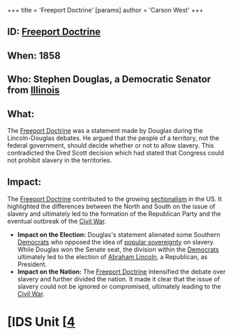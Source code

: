 +++
 title = 'Freeport Doctrine'
[params]
	author = 'Carson West'
+++
## ID: [Freeport Doctrine](./../freeport-doctrine/) 
## When: 1858

## Who: Stephen Douglas, a Democratic Senator from [Illinois](./../illinois/) 
## What: 
The [Freeport Doctrine](./../freeport-doctrine/) was a statement made by Douglas during the Lincoln-Douglas debates.  He argued that the people of a territory, not the federal government, should decide whether or not to allow slavery. This contradicted the Dred Scott decision which had stated that Congress could not prohibit slavery in the territories. 

## Impact: 
The [Freeport Doctrine](./../freeport-doctrine/) contributed to the growing [sectionalism](./../sectionalism/) in the US. It highlighted the differences between the North and South on the issue of slavery and ultimately led to the formation of the Republican Party and the eventual outbreak of the [Civil War](./../civil-war/). 

* **Impact on the Election:** Douglas's statement alienated some Southern [Democrats](./../democrats/) who opposed the idea of [popular sovereignty](./../popular-sovereignty/) on slavery. While Douglas won the Senate seat, the division within the [Democrats](./../democrats/) ultimately led to the election of [Abraham Lincoln](./../abraham-lincoln/), a Republican, as President. 
* **Impact on the Nation:** The [Freeport Doctrine](./../freeport-doctrine/) intensified the debate over slavery and further divided the nation.  It made it clear that the issue of slavery could not be ignored or compromised, ultimately leading to the [Civil War](./../civil-war/). 

# [IDS Unit [[4](./../ids-unit-[[4/)